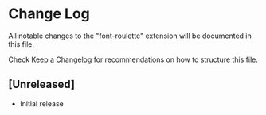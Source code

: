 # Change Log

All notable changes to the "font-roulette" extension will be documented in this file.

Check [Keep a Changelog](http://keepachangelog.com/) for recommendations on how to structure this file.

## [Unreleased]

- Initial release